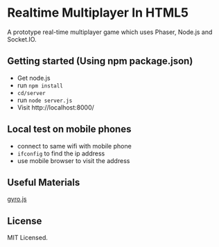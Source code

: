 Realtime Multiplayer In HTML5
=============================
A prototype real-time multiplayer game which uses Phaser, Node.js and Socket.IO.

## Getting started (Using npm package.json)
* Get node.js
* run `npm install`
* `cd/server`
* run `node server.js`
* Visit http://localhost:8000/

## Local test on mobile phones
* connect to same wifi with mobile phone
* `ifconfig` to find the ip address
* use mobile browser to visit the address

## Useful Materials
[gyro.js](http://tomg.co/gyrojs)

## License

MIT Licensed.